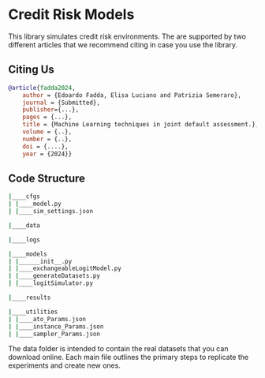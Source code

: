 # Credit Risk Models

This library simulates credit risk environments. The are supported by two different articles that we recommend citing in case you use the library.

## Citing Us


```Bibtex
@article{fadda2024,
	author = {Edoardo Fadda, Elisa Luciano and Patrizia Semeraro},
	journal = {Submitted},
	publisher={...},
	pages = {...},
	title = {Machine Learning techniques in joint default assessment.},
	volume = {..},
	number = {..},
  	doi = {....},
	year = {2024}}

```

## Code Structure

```bash
|____cfgs
| |____model.py
| |____sim_settings.json

|____data

|____logs

|____models
| |______init__.py
| |____exchangeableLogitModel.py
| |____generateDatasets.py
| |____logitSimulator.py

|____results

|____utilities
| |____ato_Params.json
| |____instance_Params.json
| |____sampler_Params.json

```
The data folder is intended to contain the real datasets that you can download online.
Each main file outlines the primary steps to replicate the experiments and create new ones.
